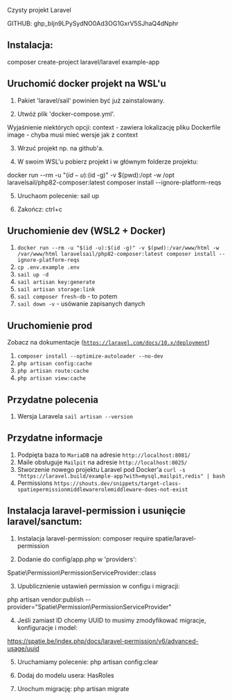 Czysty projekt Laravel

GITHUB: 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

## Instalacja:

composer create-project laravel/laravel example-app

## Uruchomić docker projekt na WSL'u

1. Pakiet 'laravel/sail' powinien być już zainstalowany.

2. Utwóż plik 'docker-compose.yml'. 

Wyjaśnienie niektórych opcji: 
context - zawiera lokalizację pliku Dockerfile
image - chyba musi mieć wersje jak z context

3. Wrzuć projekt np. na github'a.

4. W swoim WSL'u pobierz projekt i w głównym folderze projektu:

docker run --rm -u "$(id -u):$(id -g)" -v $(pwd):/opt -w /opt laravelsail/php82-composer:latest composer install --ignore-platform-reqs

5. Uruchaom polecenie: sail up

6. Zakończ: ctrl+c

## Uruchomienie dev (WSL2 + Docker)
<ol>
    <li><code>docker run --rm -u "$(id -u):$(id -g)" -v $(pwd):/var/www/html -w /var/www/html laravelsail/php82-composer:latest composer install --ignore-platform-reqs</code></li>
    <li><code>cp .env.example .env</code></li>
    <li><code>sail up -d</code></li>
    <li><code>sail artisan key:generate</code></li>
    <li><code>sail artisan storage:link</code></li>
    <li><code>sail composer fresh-db</code> - to potem</li>
    <li><code>sail down -v</code> - usówanie zapisanych danych</li>
</ol>

## Uruchomienie prod
Zobacz na dokumentacje (<code>https://laravel.com/docs/10.x/deployment</code>)
<ol>
    <li><code>composer install --optimize-autoloader --no-dev</code></li>
    <li><code>php artisan config:cache</code></li>
    <li><code>php artisan route:cache</code></li>
    <li><code>php artisan view:cache</code></li>
</ol>

## Przydatne polecenia
<ol>
    <li>Wersja Laravela <code>sail artisan --version</code></li>
</ol>

## Przydatne informacje
<ol>
    <li>Podpięta baza to <code>MariaDB</code> na adresie <code>http://localhost:8081/</code></li>
    <li>Maile obsługuje <code>Mailpit</code> na adresie <code>http://localhost:8025/</code></li>
    <li>Stworzenie nowego projektu Laravel pod Docker'a <code>curl -s "https://laravel.build/example-app?with=mysql,mailpit,redis" | bash</code></li>
    <li>Permissions <code>https://shouts.dev/snippets/target-class-spatiepermissionmiddlewarerolemiddleware-does-not-exist</code></li>
</ol>

## Instalacja laravel-permission i usunięcie laravel/sanctum:

1. Instalacja laravel-permission: composer require spatie/laravel-permission

2. Dodanie do config/app.php w 'providers': 

Spatie\Permission\PermissionServiceProvider::class

3. Upublicznienie ustawień permission w configu i migracji:

php artisan vendor:publish --provider="Spatie\Permission\PermissionServiceProvider"

4. Jeśli zamiast ID chcemy UUID to musimy zmodyfikować migracje, konfiguracje i model:

https://spatie.be/index.php/docs/laravel-permission/v6/advanced-usage/uuid

5. Uruchamiamy polecenie: php artisan config:clear

6. Dodaj do modelu usera: HasRoles

7. Urochum migrację: php artisan migrate



